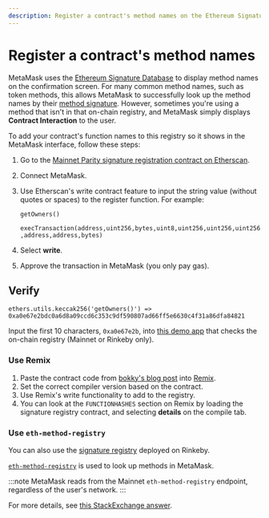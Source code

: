 ```yaml
---
description: Register a contract's method names on the Ethereum Signature Database.
---
```


# Register a contract's method names

MetaMask uses the [Ethereum Signature Database](https://www.4byte.directory/submit/) to display
method names on the confirmation screen.
For many common method names, such as token methods, this allows MetaMask to successfully look up
the method names by their [method signature](https://solidity.readthedocs.io/en/v0.4.21/abi-spec.html).
However, sometimes you're using a method that isn't in that on-chain registry, and MetaMask simply
displays **Contract Interaction** to the user.

To add your contract's function names to this registry so it shows in the MetaMask interface, follow
these steps:

1. Go to the
    [Mainnet Parity signature registration contract on Etherscan](https://etherscan.io/address/0x44691b39d1a75dc4e0a0346cbb15e310e6ed1e86#writeContract).
2. Connect MetaMask.
3. Use Etherscan's write contract feature to input the string value (without quotes or spaces) to
    the register function.
    For example:

    `getOwners()`

    `execTransaction(address,uint256,bytes,uint8,uint256,uint256,uint256,address,address,bytes)`

4. Select **write**.
5. Approve the transaction in MetaMask (you only pay gas).

## Verify

`ethers.utils.keccak256('getOwners()') => 0xa0e67e2bdc0a6d8a09ccd6c353c9df590807ad66ff5e6630c4f31a86dfa84821`

Input the first 10 characters, `0xa0e67e2b`, into
[this demo app](https://jennypollack.github.io/function_signature_registry/) that checks the
on-chain registry (Mainnet or Rinkeby only).

### Use Remix

1. Paste the contract code from
    [bokky's blog post](https://www.bokconsulting.com.au/blog/a-quick-look-at-paritys-signature-registry-contract/)
    into [Remix](https://remix.ethereum.org).
2. Set the correct compiler version based on the contract.
3. Use Remix's write functionality to add to the registry.
4. You can look at the `FUNCTIONHASHES` section on Remix by loading the signature registry contract,
   and selecting **details** on the compile tab.

### Use `eth-method-registry`

You can also use the
[signature registry](https://rinkeby.etherscan.io/address/0x0c0831fb1ec7442485fb41a033ba188389a990b4)
deployed on Rinkeby.

[`eth-method-registry`](https://github.com/MetaMask/eth-method-registry) is used to look up methods
in MetaMask.

:::note
MetaMask reads from the Mainnet `eth-method-registry` endpoint, regardless of the user's network.
:::

For more details, see [this StackExchange answer](https://ethereum.stackexchange.com/questions/59678/metamask-shows-unknown-function-when-calling-method-send-function).
